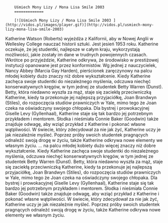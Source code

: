 
        Uśmiech Mony Lizy / Mona Lisa Smile 2003 
        =============
        
        [![Uśmiech Mony Lizy / Mona Lisa Smile 2003 ](http://vidos.pl/images/player.gif)](http://vidos.pl/usmiech-mony-lizy-mona-lisa-smile-2003)
        
        
 Katherine Watson (Roberts) wyjeżdża z Kalifornii, aby w Nowej Anglii w Wellesley College nauczać historii sztuki. Jest jesień 1953 roku. Katherine oczekuje, że jej studentki, najlepsze w całym kraju, wykorzystają możliwości, jakie zostały im dane w trudnych powojennych czasach. Wkrótce po przyjeździe, Katherine odkrywa, że środowisko w prestiżowej instytucji opanowane jest przez konformistów. Wg jednej z nauczycielek, Nancy Abbey (Marcia Gay Harden), pierścionek zaręczynowy na palcu młodej kobiety dużo  znaczy niż dobre wykształcenie. Kiedy Katherine zachęca swoje studentki do niezależnego myślenia, odczuwa niechęć konserwatywnych kręgów, w tym jednej ze studentek Betty Warren (Dunst). Betty, która niedawno wyszła za mąż, staje się zaciekłą przeciwniczką Katherine, kiedy ta przekonuje jej najlepszą przyjaciółkę, Joan Brandwyn (Stiles), do rozpoczęcia studiów prawniczych w Yale, mimo tego że Joan czeka na oświadczyny swojego chłopaka. Dla bystrej i prowokacyjnej Giselle Levy (Gyllenhaal), Katherine staje się tak bardzo jej potrzebnym przykładem i mentorem. Słodka i nieśmiała Connie Baker (Goodwin) także znajduje odwagę, aby wziąć przykład z Katherine i pokonać własne wątpliwości. W świecie, który zdecydował za nie jak żyć, Katherine uczy je jak niezależnie myśleć. Poprzez próby swoich studentek pragnących odnaleźć swoją drogę w życiu, także Katherine odkrywa nowe elementy we własnym życiu.   ... na palcu młodej kobiety dużo więcej znaczy niż dobre wykształcenie. Kiedy Katherine zachęca swoje studentki do niezależnego myślenia, odczuwa niechęć konserwatywnych kręgów, w tym jednej ze studentek Betty Warren (Dunst). Betty, która niedawno wyszła za mąż, staje się zaciekłą przeciwniczką Katherine, kiedy ta przekonuje jej najlepszą przyjaciółkę, Joan Brandwyn (Stiles), do rozpoczęcia studiów prawniczych w Yale, mimo tego że Joan czeka na oświadczyny swojego chłopaka. Dla bystrej i prowokacyjnej Giselle Levy (Gyllenhaal), Katherine staje się tak bardzo jej potrzebnym przykładem i mentorem. Słodka i nieśmiała Connie Baker (Goodwin) także znajduje odwagę, aby wziąć przykład z Katherine i pokonać własne wątpliwości. W świecie, który zdecydował za nie jak żyć, Katherine uczy je jak niezależnie myśleć. Poprzez próby swoich studentek pragnących odnaleźć swoją drogę w życiu, także Katherine odkrywa nowe elementy we własnym życiu.
    